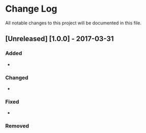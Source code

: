 # Change Log
All notable changes to this project will be documented in this file.

## [Unreleased] [1.0.0] - 2017-03-31
### Added
-

### Changed
-

### Fixed
-

### Removed
